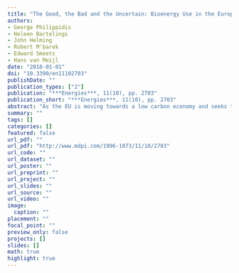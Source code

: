 ```yaml
---
title: "The Good, the Bad and the Uncertain: Bioenergy Use in the European Union"
authors: 
- George Philippidis
- Heleen Bartelings
- John Helming
- Robert M'barek
- Edward Smeets
- Hans van Meijl
date: "2018-01-01"
doi: "10.3390/en11102703"
publishDate: ""
publication_types: ["2"]
publication: "***Energies***, 11(10), pp. 2703"
publication_short: "***Energies***, 11(10), pp. 2703"
abstract: "As the EU is moving towards a low carbon economy and seeks to further develop its renewable energy policy, this paper quantitatively investigates the impact of plausible energy market reforms from the perspective of bio-renewables. Employing a state-of-the-art biobased variant of a computable general equilibrium model, this study assesses the perceived medium-term benefits, risks and trade-offs which arise from an advanced biofuels plan, two exploratory scenarios of a more sustainable conventional biofuels plan and a no-mandate scenario. Consistent with more recent studies, none of the scenarios considered present significant challenges to EU food-security or agricultural land usage. An illustrative advanced biofuels plan simulation requires non-trivial public support to implement whilst a degree of competition for biomass with (high-value) advanced biomass material industries is observed. On the other hand, it significantly alleviates land use pressures, whilst lignocellulose biomass prices are not expected to increase to unsustainable levels. Clearly, these observations are subject to assumptions on technological change, sustainable biomass limits, expected trends in fossil fuel prices and EU access to third-country trade. With these same caveats in mind, the switch to increased bioethanol production does not result in significant market tensions in biomass markets."
summary: ""
tags: []
categories: []
featured: false
url_pdf: ""
url_pdf: "http://www.mdpi.com/1996-1073/11/10/2703"
url_code: ""
url_dataset: ""
url_poster: ""
url_preprint: ""
url_project: ""
url_slides: ""
url_source: ""
url_video: ""
image: 
  caption: ""
placement: ""
focal_point: ""
preview_only: false
projects: []
slides: []
math: true
highlight: true
---
```

